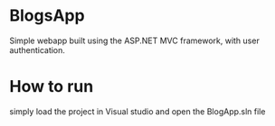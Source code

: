 # BlogsApp
Simple webapp built using the ASP.NET MVC framework, with user authentication.
# How to run
simply load the project in Visual studio and open the BlogApp.sln file
